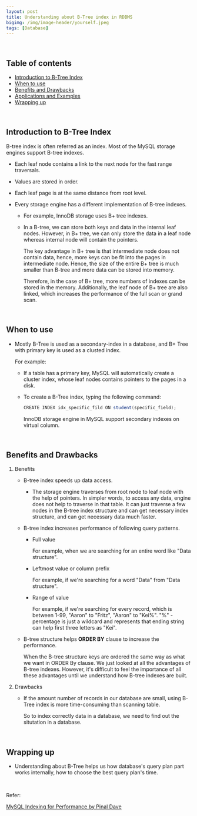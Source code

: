 ```yaml
---
layout: post
title: Understanding about B-Tree index in RDBMS
bigimg: /img/image-header/yourself.jpeg
tags: [Database]
---
```





<br>

## Table of contents
- [Introduction to B-Tree Index](#introduction-to-b-tree-index)
- [When to use](#when-to-use)
- [Benefits and Drawbacks](#benefits-and-drawbacks)
- [Applications and Examples](#applications-and-examples)
- [Wrapping up](#wrapping-up)

<br>

## Introduction to B-Tree Index

B-tree index is often referred as an index. Most of the MySQL storage engines support B-tree indexes.
- Each leaf node contains a link to the next node for the fast range traversals.
- Values are stored in order.
- Each leaf page is at the same distance from root level.
- Every storage engine has a different implementation of B-tree indexes.

    - For example, InnoDB storage uses B+ tree indexes.
    
    - In a B-tree, we can store both keys and data in the internal leaf nodes. However, in B+ tree, we can only store the data in a leaf node whereas internal node will contain the pointers.
    
        The key advantage in B+ tree is that intermediate node does not contain data, hence, more keys can be fit into the pages in intermediate node. Hence, the size of the entire B+ tree is much smaller than B-tree and more data can be stored into memory.
        
        Therefore, in the case of B+ tree, more numbers of indexes can be stored in the memory. Additionally, the leaf node of B+ tree are also linked, which increases the performance of the full scan or grand scan.

<br>

## When to use

- Mostly B-Tree is used as a secondary-index in a database, and B+ Tree with primary key is used as a clusted index.

    For example:
    - If a table has a primary key, MySQL will automatically create a cluster index, whose leaf nodes contains pointers to the pages in a disk. 
    - To create a B-Tree index, typing the following command:

        ```java
        CREATE INDEX idx_specific_fild ON student(specific_field);
        ```

        InnoDB storage engine in MySQL support secondary indexes on virtual column.

<br>

## Benefits and Drawbacks

1. Benefits

    - B-tree index speeds up data access.

        - The storage engine traverses from root node to leaf node with the help of pointers. In simpler words, to access any data, engine does not help to traverse in that table. It can just traverse a few nodes in the B-tree index structure and can get necessary index structure, and can get necessary data much faster.

    - B-tree index increases performance of following query patterns.

        - Full value
            
            For example, when we are searching for an entire word like "Data structure".

        - Leftmost value or column prefix

            For example, if we're searching for a word "Data" from "Data structure".

        - Range of value

            For example, if we're searching for every record, which is between 1-99, "Aaron" to "Fritz", "Aaron" to "Kei%". "%" - percentage is just a wildcard and represents that ending string can help first three letters as "Kei".

    - B-tree structure helps **ORDER BY** clause to increase the performance.

        When the B-tree structure keys are ordered the same way as what we want in ORDER By clause. We just looked at all the advantages of B-tree indexes. However, it's difficult to feel the importance of all these advantages until we understand how B-tree indexes are built.


2. Drawbacks

    - If the amount number of records in our database are small, using B-Tree index is more time-consuming than scanning table.

        So to index correctly data in a database, we need to find out the situtation in a database.

<br>

## Wrapping up

- Understanding about B-Tree helps us how database's query plan part works internally, how to choose the best query plan's time.

<br>

Refer:

[MySQL Indexing for Performance by Pinal Dave](https://app.pluralsight.com/library/courses/mysql-indexing-performance/table-of-contents)